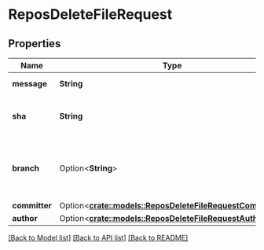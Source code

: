 # ReposDeleteFileRequest

## Properties

Name | Type | Description | Notes
------------ | ------------- | ------------- | -------------
**message** | **String** | The commit message. | 
**sha** | **String** | The blob SHA of the file being deleted. | 
**branch** | Option<**String**> | The branch name. Default: the repository’s default branch | [optional]
**committer** | Option<[**crate::models::ReposDeleteFileRequestCommitter**](repos_delete_file_request_committer.md)> |  | [optional]
**author** | Option<[**crate::models::ReposDeleteFileRequestAuthor**](repos_delete_file_request_author.md)> |  | [optional]

[[Back to Model list]](../README.md#documentation-for-models) [[Back to API list]](../README.md#documentation-for-api-endpoints) [[Back to README]](../README.md)


